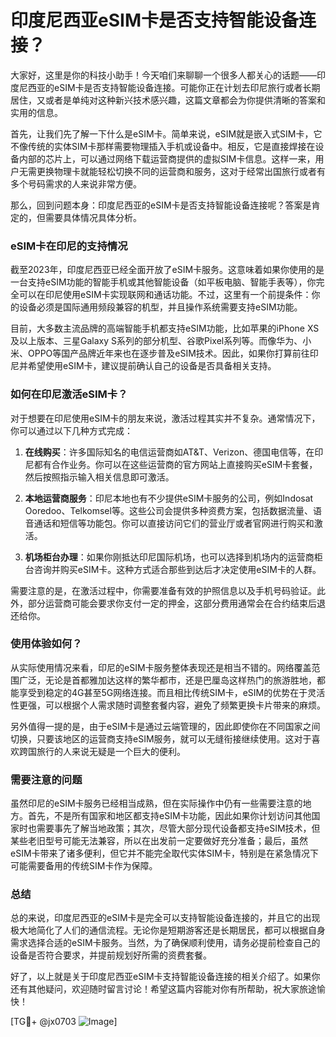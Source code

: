 # 印度尼西亚eSIM卡是否支持智能设备连接？

大家好，这里是你的科技小助手！今天咱们来聊聊一个很多人都关心的话题——印度尼西亚的eSIM卡是否支持智能设备连接。可能你正在计划去印尼旅行或者长期居住，又或者是单纯对这种新兴技术感兴趣，这篇文章都会为你提供清晰的答案和实用的信息。

首先，让我们先了解一下什么是eSIM卡。简单来说，eSIM就是嵌入式SIM卡，它不像传统的实体SIM卡那样需要物理插入手机或设备中。相反，它是直接焊接在设备内部的芯片上，可以通过网络下载运营商提供的虚拟SIM卡信息。这样一来，用户无需更换物理卡就能轻松切换不同的运营商和服务，这对于经常出国旅行或者有多个号码需求的人来说非常方便。

那么，回到问题本身：印度尼西亚的eSIM卡是否支持智能设备连接呢？答案是肯定的，但需要具体情况具体分析。

### eSIM卡在印尼的支持情况

截至2023年，印度尼西亚已经全面开放了eSIM卡服务。这意味着如果你使用的是一台支持eSIM功能的智能手机或其他智能设备（如平板电脑、智能手表等），你完全可以在印尼使用eSIM卡实现联网和通话功能。不过，这里有一个前提条件：你的设备必须是国际通用频段兼容的机型，并且操作系统需要支持eSIM功能。

目前，大多数主流品牌的高端智能手机都支持eSIM功能，比如苹果的iPhone XS及以上版本、三星Galaxy S系列的部分机型、谷歌Pixel系列等。而像华为、小米、OPPO等国产品牌近年来也在逐步普及eSIM技术。因此，如果你打算前往印尼并希望使用eSIM卡，建议提前确认自己的设备是否具备相关支持。

### 如何在印尼激活eSIM卡？

对于想要在印尼使用eSIM卡的朋友来说，激活过程其实并不复杂。通常情况下，你可以通过以下几种方式完成：

1. **在线购买**：许多国际知名的电信运营商如AT&T、Verizon、德国电信等，在印尼都有合作业务。你可以在这些运营商的官方网站上直接购买eSIM卡套餐，然后按照指示输入相关信息即可激活。
   
2. **本地运营商服务**：印尼本地也有不少提供eSIM卡服务的公司，例如Indosat Ooredoo、Telkomsel等。这些公司会提供多种资费方案，包括数据流量、语音通话和短信等功能包。你可以直接访问它们的营业厅或者官网进行购买和激活。

3. **机场柜台办理**：如果你刚抵达印尼国际机场，也可以选择到机场内的运营商柜台咨询并购买eSIM卡。这种方式适合那些到达后才决定使用eSIM卡的人群。

需要注意的是，在激活过程中，你需要准备有效的护照信息以及手机号码验证。此外，部分运营商可能会要求你支付一定的押金，这部分费用通常会在合约结束后退还给你。

### 使用体验如何？

从实际使用情况来看，印尼的eSIM卡服务整体表现还是相当不错的。网络覆盖范围广泛，无论是首都雅加达这样的繁华都市，还是巴厘岛这样热门的旅游胜地，都能享受到稳定的4G甚至5G网络连接。而且相比传统SIM卡，eSIM的优势在于灵活性更强，可以根据个人需求随时调整套餐内容，避免了频繁更换卡片带来的麻烦。

另外值得一提的是，由于eSIM卡是通过云端管理的，因此即使你在不同国家之间切换，只要该地区的运营商支持eSIM服务，就可以无缝衔接继续使用。这对于喜欢跨国旅行的人来说无疑是一个巨大的便利。

### 需要注意的问题

虽然印尼的eSIM卡服务已经相当成熟，但在实际操作中仍有一些需要注意的地方。首先，不是所有国家和地区都支持eSIM卡功能，因此如果你计划访问其他国家时也需要事先了解当地政策；其次，尽管大部分现代设备都支持eSIM技术，但某些老旧型号可能无法兼容，所以在出发前一定要做好充分准备；最后，虽然eSIM卡带来了诸多便利，但它并不能完全取代实体SIM卡，特别是在紧急情况下可能需要备用的传统SIM卡作为保障。

### 总结

总的来说，印度尼西亚的eSIM卡是完全可以支持智能设备连接的，并且它的出现极大地简化了人们的通信流程。无论你是短期游客还是长期居民，都可以根据自身需求选择合适的eSIM卡服务。当然，为了确保顺利使用，请务必提前检查自己的设备是否符合要求，并提前规划好所需的资费套餐。

好了，以上就是关于印度尼西亚eSIM卡支持智能设备连接的相关介绍了。如果你还有其他疑问，欢迎随时留言讨论！希望这篇内容能对你有所帮助，祝大家旅途愉快！

[TG💪+ @jx0703 ![Image](https://github.com/user-attachments/assets/dbca1d08-cadb-493c-b0ec-ad6f7a83f270)]
